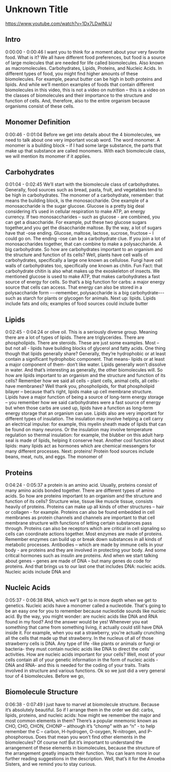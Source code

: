 # Unknown Title

https://www.youtube.com/watch?v=1Dx7LDwINLU

## Intro

0:00:00 - 0:00:46
I want you to think for a moment about your very favorite food. What
is it? We all have different food preferences,
but food is a source of large molecules that are needed for life called biomolecules. Also
known as macromolecules. Carbohydrates, Lipids, Proteins, and Nucleic Acids.
In different types of food, you might find higher amounts of these biomolecules. For example,
peanut butter can be high in both proteins and lipids. And while we’ll mention examples of
foods that contain different biomolecules in this video, this is not a video on nutrition – this is
a video on the classes of biomolecules and their importance to the structure and function of cells.
And, therefore, also to the entire organism because organisms consist of these cells.

## Monomer Definition

0:00:46 - 0:01:04
Before we get into details about the 4 biomolecules,
we need to talk about one very important vocab word. The word monomer. A monomer is a building
block – if I had some large substance, the parts that make up that substance are called
monomers. With each biomolecule class, we will mention its monomer if it applies.

## Carbohydrates

0:01:04 - 0:02:45
We’ll start with the biomolecule class of carbohydrates. Generally,
food sources such as bread, pasta, fruit, and vegetables tend to be high in carbohydrates.
The monomer of a carbohydrate, remember: that means the building block, is the
monosaccharide. One example of a monosaccharide is the sugar glucose. Glucose is a pretty
big deal considering it’s used in cellular respiration to make ATP, an energy currency.
If two monosaccharides – such as glucose - are combined, you can get a disaccharide. For example,
put these two glucose sugars together,and you get the disaccharide maltose. By the way,
a lot of sugars have that -ose ending. Glucose, maltose, lactose, sucrose,
fructose – I could go on. The ending -ose can be a carbohydrate clue. If you join a lot of
monosaccharides together, that can combine to make a polysaccharide. A big carbohydrate.
So how are carbohydrates important to an organism and the structure and function of its cells? Well,
plants have cell walls of carbohydrates, specifically a large one known as cellulose.
Fungi have cell walls of carbohydrates too, specifically one known as chitin. Fun Fact:
that carbohydrate chitin is also what makes up the exoskeleton of insects.
We mentioned glucose is used to make ATP, that makes carbohydrates a fast
source of energy for cells. So that’s a big function for carbs: a major energy source
that cells can access. That energy can also be stored in a polysaccharide form ---remember,
polysaccharide is a big carbohydrate---such as starch for plants or glycogen for animals.
Next up: lipids. Lipids include fats and oils; examples of food sources could include butter

## Lipids

0:02:45 - 0:04:24
or olive oil. This is a seriously diverse group. Meaning there are a lot of types of
lipids. There are triglycerides. There are phospholipids. There are steroids.
These are just some examples. Most – but not all - lipids have building blocks of
glycerol and fatty acids. One thing though that lipids generally share? Generally,
they’re hydrophobic or at least contain a significant hydrophobic component. That
means- lipids or at least a major component of them- don’t like water. Lipids generally won’t
dissolve in water. And that’s interesting as generally, the other biomolecules will.
So how are lipids important to an organism and the structure and function of its cells? Remember how
we said all cells – plant cells, animal cells, all cells- have membranes? Well thank you,
phospholipids, for that phospholipid bilayer – because that’s right,
lipids make up cell membrane structure. Lipids have a major function of being a
source of long-term energy storage – you remember how we said carbohydrates were a
fast source of energy but when those carbs are used up, lipids have a function as long-term
energy storage that an organism can use. Lipids also are very important for different types of
insulation. The insulation may involve helping a cell carry an electrical impulse: for example,
this myelin sheath made of lipids that can be found on many neurons. Or the insulation may
involve temperature regulation so thermal insulation: for example, the blubber on
this adult harp seal is made of lipids, helping it conserve heat. Another cool function about lipids:
many lipids act as hormones which are chemical messengers for many different processes.
Next: proteins! Protein food sources include beans, meat, nuts, and eggs. The monomer of

## Proteins

0:04:24 - 0:05:37
a protein is an amino acid. Usually, proteins consist of many amino acids bonded together.
There are different types of amino acids. So how are proteins important to an organism and
the structure and function of its cells? Structure wise, tissue like muscle tissue,
consists heavily of proteins. Proteins can make up all kinds of other structures – hair
or collagen - for example. Proteins can also be found embedded in cell membranes as protein
channels and channels are important to that cell membrane structure with functions of letting
certain substances pass through. Proteins can also be receptors which are critical in
cell signaling so cells can coordinate actions together. Most enzymes are made of proteins.
Remember enzymes can build up or break down substances in all kinds of metabolic processes.
Antibodies – which are made by immune cells in your body - are proteins and they are involved
in protecting your body. And some critical hormones such as insulin are proteins. And when
we start talking about genes – genes are made of DNA – but many genes do code for proteins.
And that brings us to our last one that includes DNA: nucleic acids. Nucleic acids include DNA and

## Nucleic Acids

0:05:37 - 0:06:38
RNA, which we'll get to in more depth when we get to genetics. Nucleic acids have a monomer
called a nucleotide. That's going to be an easy one for you to remember because nucleotide sounds
like nucleic acid. By the way, you might wonder: are nucleic acids like DNA and RNA found in my
food? And the answer would be yes! Whenever you eat something that came from something living,
it actually could still have DNA inside it. For example, when you eat a strawberry,
you're actually crunching all the cells that made up that strawberry. In the nucleus of
all of those strawberry cells is DNA. Any type of life -like plants or animals or fungi or
bacteria- they must contain nucleic acids like DNA to direct the cells' activities.
How are nucleic acids important for your cells? Well, most of your cells contain
all of your genetic information in the form of nucleic acids -DNA and RNA- and this is
needed for the coding of your traits. Traits involved in structure and various functions.
Ok so we just did a very general tour of 4 biomolecules. Before we go,

## Biomolecule Structure

0:06:38 - 0:07:49
I just have to marvel at biomolecule structure. Because it’s absolutely
beautiful. So if I arrange them in the order we did: carbs, lipids, proteins, and nucleic acids:
how might we remember the major and most common elements in them? There’s a popular
mnemonic known as CHO, CHO, CHON, CHONP – although it’s “chomp” with an “n” - to
help remember the C – carbon, H-hydrogen, O-oxygen, N-nitrogen, and P-phosphorous.
Does that mean you won’t find other elements in the biomolecules? Of course not! But it’s
important to understand the arrangement of these elements in biomolecules,
because the structure of the arrangement greatly impacts their function. You can
learn more in our further reading suggestions in the description. Well,
that’s it for the Amoeba Sisters, and we remind you to stay curious.
